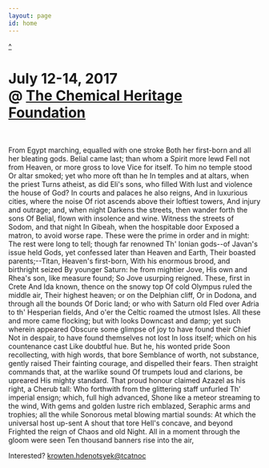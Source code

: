 ```yaml
---
layout: page
id: home
---
```


<a href="" id="nav-arrow">^</a>

# July 12-14, 2017<br/>@ [The Chemical Heritage Foundation](https://www.chemheritage.org/)

<br/>

From Egypt marching, equalled with one stroke
Both her first-born and all her bleating gods.
Belial came last; than whom a Spirit more lewd
Fell not from Heaven, or more gross to love
Vice for itself.  To him no temple stood
Or altar smoked; yet who more oft than he
In temples and at altars, when the priest
Turns atheist, as did Eli's sons, who filled
With lust and violence the house of God?
In courts and palaces he also reigns,
And in luxurious cities, where the noise
Of riot ascends above their loftiest towers,
And injury and outrage; and, when night
Darkens the streets, then wander forth the sons
Of Belial, flown with insolence and wine.
Witness the streets of Sodom, and that night
In Gibeah, when the hospitable door
Exposed a matron, to avoid worse rape.
  These were the prime in order and in might:
The rest were long to tell; though far renowned
Th' Ionian gods--of Javan's issue held
Gods, yet confessed later than Heaven and Earth,
Their boasted parents;--Titan, Heaven's first-born,
With his enormous brood, and birthright seized
By younger Saturn: he from mightier Jove,
His own and Rhea's son, like measure found;
So Jove usurping reigned.  These, first in Crete
And Ida known, thence on the snowy top
Of cold Olympus ruled the middle air,
Their highest heaven; or on the Delphian cliff,
Or in Dodona, and through all the bounds
Of Doric land; or who with Saturn old
Fled over Adria to th' Hesperian fields,
And o'er the Celtic roamed the utmost Isles.
  All these and more came flocking; but with looks
Downcast and damp; yet such wherein appeared
Obscure some glimpse of joy to have found their Chief
Not in despair, to have found themselves not lost
In loss itself; which on his countenance cast
Like doubtful hue.  But he, his wonted pride
Soon recollecting, with high words, that bore
Semblance of worth, not substance, gently raised
Their fainting courage, and dispelled their fears.
Then straight commands that, at the warlike sound
Of trumpets loud and clarions, be upreared
His mighty standard.  That proud honour claimed
Azazel as his right, a Cherub tall:
Who forthwith from the glittering staff unfurled
Th' imperial ensign; which, full high advanced,
Shone like a meteor streaming to the wind,
With gems and golden lustre rich emblazed,
Seraphic arms and trophies; all the while
Sonorous metal blowing martial sounds:
At which the universal host up-sent
A shout that tore Hell's concave, and beyond
Frighted the reign of Chaos and old Night.
All in a moment through the gloom were seen
Ten thousand banners rise into the air,

Interested? <a class="email" href="mailto:contact@keystonedh.network">
krowten.hdenotsyek@tcatnoc</a>